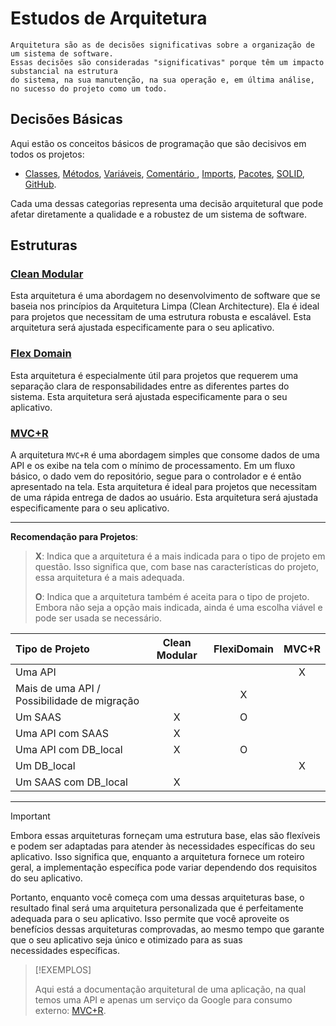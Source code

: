 ﻿# Estudos de Arquitetura

```
Arquitetura são as de decisões significativas sobre a organização de um sistema de software.
Essas decisões são consideradas "significativas" porque têm um impacto substancial na estrutura
do sistema, na sua manutenção, na sua operação e, em última análise, no sucesso do projeto como um todo.
```

## Decisões Básicas

Aqui estão os conceitos básicos de programação que são decisivos em todos os projetos:

- [Classes](basic/classes.md), [Métodos](basic/methods.md), [Variáveis](basic/variables.md), [Comentário ](basic/comments.md), [Imports](basic/imports.md), [Pacotes](basic/packages.md), [SOLID](basic/solid.md), [GitHub](gitHub/gitHub.md).

Cada uma dessas categorias representa uma decisão arquitetural que pode afetar diretamente a qualidade e a robustez de um sistema de software.


## Estruturas

### [Clean Modular](architecture/clear_modular/clear_modular.md)

Esta arquitetura é uma abordagem no desenvolvimento de software que se baseia nos princípios da Arquitetura Limpa (Clean Architecture). Ela é ideal para projetos que necessitam de uma estrutura robusta e escalável. Esta arquitetura será ajustada especificamente para o seu aplicativo.

### [Flex Domain](architecture/flex_domain/flex_domain.md)

Esta arquitetura é especialmente útil para projetos que requerem uma separação clara de responsabilidades entre as diferentes partes do sistema. Esta arquitetura será ajustada especificamente para o seu aplicativo.

### [MVC+R](architecture/MVC+R/MVC+R.md)

A arquitetura ``MVC+R`` é uma abordagem simples que consome dados de uma API e os exibe na tela com o mínimo de processamento. Em um fluxo básico, o dado vem do repositório, segue para o controlador e é então apresentado na tela. Esta arquitetura é ideal para projetos que necessitam de uma rápida entrega de dados ao usuário. Esta arquitetura será ajustada especificamente para o seu aplicativo.

---

**Recomendação para Projetos**:
> **X**: Indica que a arquitetura é a mais indicada para o tipo de projeto em questão. Isso significa que, com base nas características do projeto, essa arquitetura é a mais adequada.
> 
> **O**: Indica que a arquitetura também é aceita para o tipo de projeto. Embora não seja a opção mais indicada, ainda é uma escolha viável e pode ser usada se necessário.

| Tipo de Projeto | Clean Modular | FlexiDomain | MVC+R |
|:----------------|:-------------:|:-----------:|:-----:|
| Uma API         |               |             |   X   |
| Mais de uma API / Possibilidade de migração |               |      X       |       |
| Um SAAS         |       X       |      O      |       |
| Uma API com SAAS|       X       |             |       |
| Uma API com DB_local |    X    |      O      |       |
| Um DB_local     |               |             |   X   |
| Um SAAS com DB_local |    X    |             |       |

---
> [!IMPORTANT]
> Embora essas arquiteturas forneçam uma estrutura base, elas são flexíveis e podem ser adaptadas para atender às necessidades específicas do seu aplicativo. Isso significa que, enquanto a arquitetura fornece um roteiro geral, a implementação específica pode variar dependendo dos requisitos do seu aplicativo.
>
> Portanto, enquanto você começa com uma dessas arquiteturas base, o resultado final será uma arquitetura personalizada que é perfeitamente adequada para o seu aplicativo. Isso permite que você aproveite os benefícios dessas arquiteturas comprovadas, ao mesmo tempo que garante que o seu aplicativo seja único e otimizado para as suas necessidades específicas.

> [!EXEMPLOS]
>
> Aqui está a documentação arquitetural de uma aplicação, na qual temos uma API e apenas um serviço da Google para consumo externo: [MVC+R](real_cases/mvc+r.dart).
